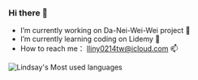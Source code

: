 ### Hi there 👋

- I’m currently working on Da-Nei-Wei-Wei project 🔭
- I’m currently learning coding on Lidemy 🌱
- How to reach me： lliny0214tw@icloud.com 📫  



![Lindsay's Most used languages](https://github-readme-stats.vercel.app/api/top-langs/?username=Lindsay0214&layout=compact&hide_border=true&langs_count=10)
